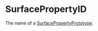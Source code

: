 # SurfacePropertyID

The name of a [SurfacePropertyPrototype](prototype:SurfacePropertyPrototype).

